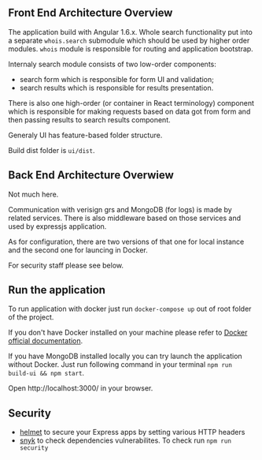 ## Front End Architecture Overview

The application build with Angular 1.6.x. Whole search functionality put into a separate `whois.search` submodule which should be used by higher order modules. `whois` module is responsible for routing and application bootstrap.

Internaly search module consists of two low-order components:

* search form which is responsible for form UI and validation;
* search results which is responsible for results presentation.

There is also one high-order (or container in React terminology) component which is responsible for making requests based on data got from form and then passing results to search results component.

Generaly UI has feature-based folder structure.

Build dist folder is `ui/dist`.

## Back End Architecture Overwiew

Not much here.

Communication with verisign grs and MongoDB (for logs) is made by related services. There is also middleware based on those services and used by expressjs application.

As for configuration, there are two versions of that one for local instance and the second one for launcing in Docker.

For security staff please see below.

## Run the application

To run application with docker just run `docker-compose up` out of root folder of the project.

If you don't have Docker installed on your machine please refer to [Docker official documentation](https://docs.docker.com/engine/installation/).

If you have MongoDB installed locally you can try launch the application without Docker. Just run following command in your terminal `npm run build-ui && npm start`.

Open http://localhost:3000/ in your browser.

## Security

* [helmet](https://www.npmjs.com/package/helmet) to secure your Express apps by setting various HTTP headers
* [snyk](https://www.npmjs.com/package/snyk) to check dependencies vulnerabilites. To check run `npm run security`
